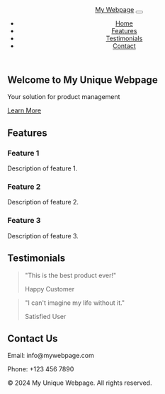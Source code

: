 <!DOCTYPE html>
<html lang="en">
<head>
    <meta charset="UTF-8">
    <meta name="viewport" content="width=device-width, initial-scale=1.0">
    <title>My Unique Webpage</title>
    <link href="https://stackpath.bootstrapcdn.com/bootstrap/4.5.2/css/bootstrap.min.css" rel="stylesheet">
    <link rel="stylesheet" href="styles.css">
</head>
<body>
    <header>
        <nav class="navbar navbar-expand-lg navbar-dark bg-dark">
            <div class="container">
                <a href="#" class="navbar-brand">My Webpage</a>
                <button class="navbar-toggler" type="button" data-toggle="collapse" data-target="#navbarNav" aria-controls="navbarNav" aria-expanded="false" aria-label="Toggle navigation">
                    <span class="navbar-toggler-icon"></span>
                </button>
                <div class="collapse navbar-collapse" id="navbarNav">
                    <ul class="navbar-nav ml-auto">
                        <li class="nav-item"><a class="nav-link" href="#home">Home</a></li>
                        <li class="nav-item"><a class="nav-link" href="#features">Features</a></li>
                        <li class="nav-item"><a class="nav-link" href="#testimonials">Testimonials</a></li>
                        <li class="nav-item"><a class="nav-link" href="#contact">Contact</a></li>
                    </ul>
                </div>
            </div>
        </nav>
    </header>
    <section id="home" class="hero text-center text-white d-flex align-items-center">
        <div class="container">
            <h1 class="display-4">Welcome to My Unique Webpage</h1>
            <p>Your solution for product management</p>
            <a href="#features" class="btn btn-success">Learn More</a>
        </div>
    </section>
    <section id="features" class="py-5">
        <div class="container">
            <h2 class="text-center">Features</h2>
            <div class="row">
                <div class="col-md-4">
                    <h3>Feature 1</h3>
                    <p>Description of feature 1.</p>
                </div>
                <div class="col-md-4">
                    <h3>Feature 2</h3>
                    <p>Description of feature 2.</p>
                </div>
                <div class="col-md-4">
                    <h3>Feature 3</h3>
                    <p>Description of feature 3.</p>
                </div>
            </div>
        </div>
    </section>
    <section id="testimonials" class="py-5 bg-light">
        <div class="container">
            <h2 class="text-center">Testimonials</h2>
            <div class="row">
                <div class="col-md-6">
                    <blockquote class="blockquote">
                        <p class="mb-0">"This is the best product ever!"</p>
                        <footer class="blockquote-footer">Happy Customer</footer>
                    </blockquote>
                </div>
                <div class="col-md-6">
                    <blockquote class="blockquote">
                        <p class="mb-0">"I can't imagine my life without it."</p>
                        <footer class="blockquote-footer">Satisfied User</footer>
                    </blockquote>
                </div>
            </div>
        </div>
    </section>
    <footer id="contact" class="py-4 bg-dark text-white text-center">
        <div class="container">
            <h2>Contact Us</h2>
            <p>Email: info@mywebpage.com</p>
            <p>Phone: +123 456 7890</p>
            <p>&copy; 2024 My Unique Webpage. All rights reserved.</p>
        </div>
    </footer>
    <script src="https://code.jquery.com/jquery-3.5.1.slim.min.js"></script>
    <script src="https://cdn.jsdelivr.net/npm/@popperjs/core@2.5.4/dist/umd/popper.min.js"></script>
    <script src="https://stackpath.bootstrapcdn.com/bootstrap/4.5.2/js/bootstrap.min.js"></script>
</body>
</html>
